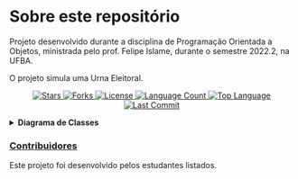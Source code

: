 # Sobre este repositório

Projeto desenvolvido durante a disciplina de Programação Orientada a Objetos, ministrada pelo prof. Felipe Islame, durante 
o semestre 2022.2, na  UFBA.

O projeto simula uma Urna Eleitoral.

<p align="center">

  <a href="https://github.com/matheusvictor/urna_eleitoral/stargazers">
    <img src="https://img.shields.io/github/stars/matheusvictor/urna_eleitoral" title="Stars" alt="Stars" /> 
  </a>

  <a href="https://github.com/matheusvictor/urna_eleitoral/network/members">
    <img src="https://img.shields.io/github/forks/matheusvictor/urna_eleitoral" title="Forks" alt="Forks" /> 
  </a>

  <a href="https://github.com/matheusvictor/urna_eleitoral/blob/main/LICENSE">
    <img src="https://img.shields.io/github/license/matheusvictor/urna_eleitoral?style=plastic" title="License" alt="License" /> 
  </a>

  <a href="#">
    <img src="https://img.shields.io/github/languages/count/matheusvictor/urna_eleitoral?style=plastic" title="Language Count" alt="Language Count" />
  </a>

  <a href="#">
    <img src="https://img.shields.io/github/languages/top/matheusvictor/urna_eleitoral?style=plastic" title="Top Language" alt="Top Language" />
  </a>

  <a href="https://github.com/matheusvictor/estudos_python/commits/master">
    <img src="https://img.shields.io/github/last-commit/matheusvictor/urna_eleitoral?style=plastic" title="Last Commit" alt="Last Commit" />
  </a>
</p>

<details>
    <summary><strong>Diagrama de Classes</strong></summary>

  - [Arquivo editável .drawio](https://github.com/matheusvictor/urna_eleitoral/blob/main/src/diagramas/diagrama-de-classes.drawio)
  - [Arquivo em PDF]()

</details>

### [Contribuidores](https://github.com/matheusvictor/urna_eleitoral/graphs/contributors)

Este projeto foi desenvolvido pelos estudantes listados.
